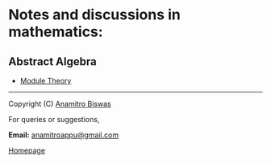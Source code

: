 # Notes and discussions in mathematics:

## Abstract Algebra
- [Module Theory](module_theory.pdf)

_______

Copyright (C) [Anamitro Biswas](https://anamitro.github.io)

For queries or suggestions,

**Email:** anamitroappu@gmail.com

[Homepage](https://anamitro.github.io)
